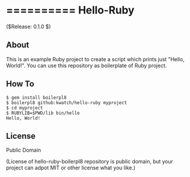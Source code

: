 ==========
Hello-Ruby
==========

($Release: 0.1.0 $)


About
-----

This is an example Ruby project to create a script which prints just "Hello, World!".
You can use this repository as boilerplate of Ruby project.


How To
------

```console
$ gem install boilerpl8
$ boilerpl8 github:kwatch/hello-ruby myproject
$ cd myproject
$ RUBYLIB=$PWD/lib bin/hello
Hello, World!
```


License
-------

Public Domain

(License of hello-ruby-boilerpl8 repository is public domain,
 but your project can adpot MIT or other license what you like.)
